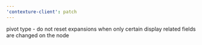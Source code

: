 ```yaml
---
'contexture-client': patch
---
```


pivot type - do not reset expansions when only certain display related fields are changed on the node
